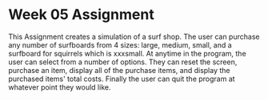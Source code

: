 # Week 05 Assignment
This Assignment creates a simulation of a surf shop. The user can purchase any number of surfboards from 4 sizes: large, medium, small, and a surfboard for squirrels which is xxxsmall. At anytime in the program, the user can select from a number of options. They can reset the screen, purchase an item, display all of the purchase items, and display the purchased items' total costs. Finally the user can quit the program at whatever point they would like.
